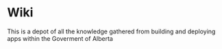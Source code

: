 # Wiki
This is a depot of all the knowledge gathered from building and deploying apps within the Goverment of Alberta
